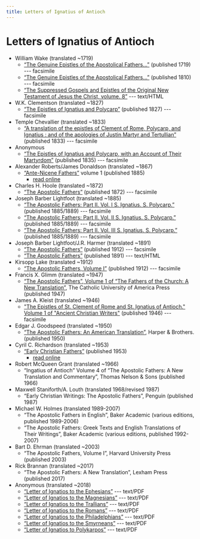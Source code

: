 ```yaml
---
title: Letters of Ignatius of Antioch
---
```


# Letters of Ignatius of Antioch

* William Wake (translated ~1719)
  * [“The Genuine Epistles of the Apostolical Fathers...”](https://archive.org/details/genuineepistleso1719wake) (published 1719) --- facsimile
  * [“The Genuine Epistles of the Apostolical Fathers...”](https://archive.org/details/genuineepistleso01wake) (published 1810) --- facsimile
  * [“The Suppressed Gospels and Epistles of the Original New Testament of Jesus the Christ, volume. 8”](http://www.gutenberg.org/ebooks/6514) --- text/HTML
* W.K. Clementson (translated ~1827)
  * [“The Epistles of Ignatius and Polycarp”](https://archive.org/details/TheEpistlesOfIgnatiusAndPolycarp) (published 1827) --- facsimile
* Temple Chevallier (translated ~1833)
  * [“A translation of the epistles of Clement of Rome, Polycarp, and Ignatius : and of the apologies of Justin Martyr and Tertullian”](https://archive.org/details/ATranslationOfTheEpistlesOfClement) (published 1833) --- facsimile
* Anonymous
  * [“The Epistles of Ignatius and Polycarp, with an Account of Their Martyrdom”](https://archive.org/details/TheMartyrdomOfIgnatius) (published 1835) --- facsimile
* Alexander Roberts/James Donaldson (translated ~1867)
  * [“Ante-Nicene Fathers”](anf.html) volume 1 (published 1885)
    * [read online](http://www.ccel.org/ccel/schaff/anf01.v.html)
* Charles H. Hoole (translated ~1872)
  * [“The Apostolic Fathers”](https://archive.org/details/apostolicfather00hoolgoog) (published 1872) --- facsimile
* Joseph Barber Lightfoot (translated ~1885)
  * [“The Apostolic Fathers: Part II. Vol. I S. Ignatius. S. Polycarp.”](https://archive.org/details/apostolicfathers0201clem) (published 1885/1889) --- facsimile
  * [“The Apostolic Fathers: Part II. Vol. II S. Ignatius. S. Polycarp.”](https://archive.org/details/apostolicfathers0202clem) (published 1885/1889) --- facsimile
  * [“The Apostolic Fathers: Part II. Vol. III S. Ignatius. S. Polycarp.”](https://archive.org/details/apostolicfathers0203clem) (published 1885/1889) --- facsimile
* Joseph Barber Lightfoot/J.R. Harmer (translated ~1891)
  * [“The Apostolic Fathers”](https://archive.org/details/a590752000clemuoft) (published 1912) --- facsimile
  * [“The Apostolic Fathers”](http://www.katapi.org.uk/ApostolicFathers/ApFathers-Contents.html) (published 1891) --- text/HTML
* Kirsopp Lake (translated ~1912)
  * [“The Apostolic Fathers, Volume I”](https://archive.org/details/apostolicfathers01lake) (published 1912) --- facsimile
* Francis X. Glimm (translated ~1947)
  * [“The Apostolic Fathers”, Volume 1 of “The Fathers of the Church: A New Translation”](https://archive.org/details/in.ernet.dli.2015.58476), The Catholic University of America Press (published 1947)
* James A. Kleist (translated ~1946)
  * ["The Epistles of St. Clement of Rome and St. Ignatius of Antioch." Volume 1 of "Ancient Christian Writers"](https://archive.org/details/in.ernet.dli.2015.58587) (published 1946) --- facsimile
* Edgar J. Goodspeed (translated ~1950)
  * [“The Apostolic Fathers: An American Translation”](goodspeedapostolicfathers.html), Harper & Brothers. (published 1950)
* Cyril C. Richardson (translated ~1953)
  * [“Early Christian Fathers”](ecf.html) (published 1953)
    * [read online](http://www.ccel.org/ccel/richardson/fathers.vi.iii.html)
* Robert McQueen Grant (translated ~1966)
  * “Ingatius of Antioch” Volume 4 of “The Apostolic Fathers: A New Translation and Commentary”, Thomas Nelson & Sons (published 1966)
* Maxwell Staniforth/A. Louth (translated 1968/revised 1987)
  * “Early Christian Writings: The Apostolic Fathers”, Penguin (published 1987)
* Michael W. Holmes (translated 1989-2007)
  * “The Apostolic Fathers in English”, Baker Academic (various editions, published 1989-2006)
  * “The Apostolic Fathers: Greek Texts and English Translations of Their Writings”, Baker Academic (various editions, published 1992-2007)
* Bart D. Ehrman (translated ~2003)
  * “The Apostolic Fathers, Volume I”, Harvard University Press (published 2003)
* Rick Brannan (translated ~2017)
  * “The Apostolic Fathers: A New Translation”, Lexham Press (published 2017)
* Anonymous (translated ~2018)
  * [“Letter of Ignatios to the Ephesians”](http://www.biblicalaudio.com/text/ignatios_ephesians.pdf) --- text/PDF
  * [“Letter of Ignatios to the Magnesians”](http://www.biblicalaudio.com/text/ignatios_magnesians.pdf) --- text/PDF
  * [“Letter of Ignatios to the Trallians”](http://www.biblicalaudio.com/text/ignatios_trallians.pdf) --- text/PDF
  * [“Letter of Ignatios to the Romans”](http://www.biblicalaudio.com/text/ignatios_romans.pdf) --- text/PDF
  * [“Letter of Ignatios to the Philadelphians”](http://www.biblicalaudio.com/text/ignatios_philadelphians.pdf) --- text/PDF
  * [“Letter of Ignatios to the Smyrneans”](http://www.biblicalaudio.com/text/ignatios_smyrneans.pdf) --- text/PDF
  * [“Letter of Ignatios to Polykarpos”](http://www.biblicalaudio.com/text/ignatios_polykarpos.pdf) --- text/PDF

